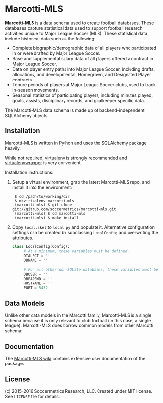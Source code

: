 Marcotti-MLS
============

**Marcotti-MLS** is a data schema used to create football databases. These databases capture statistical data used to
support football research activities unique to Major League Soccer (MLS).  These statistical data include historical
data such as the following:

* Complete biographic/demographic data of all players who participated in or were drafted by Major League Soccer.
* Base and supplemental salary data of all players offered a contract in Major League Soccer.
* Data on player entry paths into Major League Soccer, including drafts, allocations, and developmental, 
Homegrown, and Designated Player contracts.
* Tenure periods of players at Major League Soccer clubs, used to track in-season movements.
* Seasonal statistics of participating players, including minutes played, goals, assists, disciplinary 
records, and goalkeeper specific data.

The Marcotti-MLS data schema is made up of backend-independent SQLAlchemy objects.

## Installation

Marcotti-MLS is written in Python and uses the SQLAlchemy package heavily.

While not required, [virtualenv](https://pypi.python.org/pypi/virtualenv) is strongly recommended and
[virtualenvwrapper](https://pypi.python.org/pypi/virtualenvwrapper) is very convenient.

Installation instructions:

1. Setup a virtual environment, grab the latest Marcotti-MLS repo, and install it into the environment:

        $ cd /path/to/working/dir
        $ mkvirtualenv marcotti-mls
        (marcotti-mls) $ git clone git://github.com/soccermetrics/marcotti-mls.git
        (marcotti-mls) $ cd marcotti-mls
        (marcotti-mls) $ make install
    
2. Copy `local.skel` to `local.py` and populate it.  Alternative configuration
   settings can be created by subclassing `LocalConfig` and overwriting the attributes.
    
   ```python
   class LocalConfig(Config):
        # At a minimum, these variables must be defined.
        DIALECT = ''
        DBNAME = ''
        
        # For all other non-SQLite databases, these variables must be set.
        DBUSER = ''
        DBPASSWD = ''
        HOSTNAME = ''
        PORT = 5432
   ```
    
## Data Models

Unlike other data models in the Marcotti family, Marcotti-MLS is a single schema because it is only relevant to club 
football (in this case, a single league).  Marcotti-MLS does borrow common models from other Marcotti schema:

## Documentation

The [Marcotti-MLS wiki](https://github.com/soccermetrics/marcotti-mls/wiki) contains extensive user documentation of the 
package.

## License

(c) 2015-2016 Soccermetrics Research, LLC. Created under MIT license.  See `LICENSE` file for details.
